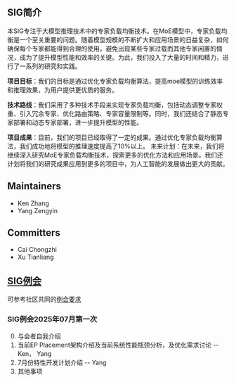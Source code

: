 ## SIG简介

本SIG专注于大模型推理技术中的专家负载均衡技术。在MoE模型中，专家负载均衡是一个至关重要的问题。随着模型规模的不断扩大和应用场景的日益复杂，如何确保每个专家都能得到合理的使用，避免出现某些专家过载而其他专家闲置的情况，成为了提升模型性能和效率的关键。为此，我们投入了大量的时间和精力，进行了一系列的研究和实践。

**项目目标**：我们的目标是通过优化专家负载均衡算法，提高moe模型的训练效率和推理效果，为用户提供更优质的服务。

**技术路线**：我们采用了多种技术手段来实现专家负载均衡，包括动态调整专家权重、引入冗余专家、优化路由策略、专家容量限制等。同时，我们还结合了静态专家部署和动态专家部署，进一步提升模型的性能。

**项目成果**：目前，我们的项目已经取得了一定的成果。通过优化专家负载均衡算法，我们成功地将模型的推理速度提高了10%以上。
未来计划：在未来，我们将继续深入研究MoE专家负载均衡技术，探索更多的优化方法和应用场景。我们还计划将我们的研究成果应用到更多的项目中，为人工智能的发展做出更大的贡献。

## Maintainers

* Ken Zhang 
* Yang Zengyin 

## Committers

* Cai Chongzhi
* Xu Tianliang


## [SIG例会](meetings/sig-ep-placement/)

可参考社区共同的[例会要求](meetings/sig-meetings-requirement.md)

### SIG例会2025年07月第一次

0. 与会者自我介绍
1. 当前EP Placement架构介绍及当前系统性能瓶颈分析，及优化需求讨论 -- Ken， Yang
2. 7月份特性开发计划介绍 -- Yang
3. 其他事项